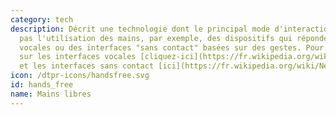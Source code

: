 ```yaml
---
category: tech
description: Décrit une technologie dont le principal mode d'interaction ne nécessite
  pas l'utilisation des mains, par exemple, des dispositifs qui répondent à des commandes
  vocales ou des interfaces "sans contact" basées sur des gestes. Pour en savoir plus
  sur les interfaces vocales [cliquez-ici](https://fr.wikipedia.org/wiki/Interface_utilisateur_vocal)
  et les interfaces sans contact [ici](https://fr.wikipedia.org/wiki/Near-field_communication).
icon: /dtpr-icons/handsfree.svg
id: hands_free
name: Mains libres
---
```

